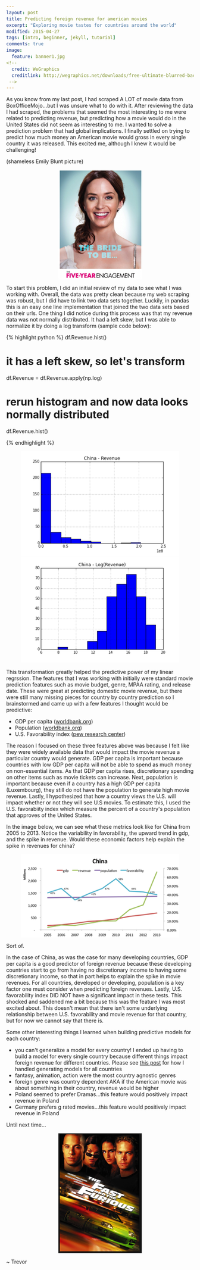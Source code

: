 ```yaml
---
layout: post
title: Predicting foreign revenue for american movies
excerpt: "Exploring movie tastes for countries around the world"
modified: 2015-04-27
tags: [intro, beginner, jekyll, tutorial]
comments: true
image:
  feature: banner1.jpg
<!--
  credit: WeGraphics
  creditlink: http://wegraphics.net/downloads/free-ultimate-blurred-background-pack/
 -->
---
```

As you know from my last post, I had scraped A LOT of movie data from BoxOfficeMojo...but I was unsure what to do with it.  After reviewing the data I had scraped, the problems that seemed the most interesting to me were related to predicting revenue, but predicting how a movie would do in the United States did not seem as interesting to me.  I wanted to solve a prediction problem that had global implications.  I finally settled on trying to predict how much money an American movie would gross in every single country it was released.  This excited me, although I knew it would be challenging!

(shameless Emily Blunt picture)
<figure>
  <a href="/images/emily_blunt.png"><img style="display:block; margin: 0 auto;" src="/images/emily_blunt.png"></a>
</figure>

To start this problem, I did an initial review of my data to see what I was working with.  Overall, the data was pretty clean because my web scraping was robust, but I did have to link two data sets together.  Luckily, in pandas this is an easy one line implementation that joined the two data sets based on their urls.  One thing I did notice during this process was that my revenue data was not normally distributed.  It had a left skew, but I was able to normalize it by doing a log transform (sample code below):

{% highlight python %}
df.Revenue.hist()
# it has a left skew, so let's transform
df.Revenue = df.Revenue.apply(np.log)
# rerun histogram and now data looks normally distributed
df.Revenue.hist()

{% endhighlight %}
<figure class="half">
    <a href="/images/revenue.png"><img src="/images/revenue.png"></a>
    <a href="/images/revenue_log.png"><img src="/images/revenue_log.png"></a>
</figure>


This transformation greatly helped the predictive power of my linear regrssion.  The features that I was working with initially were standard movie prediction features such as movie budget, genre, MPAA rating, and release date.  These were great at predicting domestic movie revenue, but there were still many missing pieces for country by country prediction so I brainstormed and came up with a few features I thought would be predictive:

- GDP per capita ([worldbank.org][1])
- Population ([worldbank.org][1])
- U.S. Favorability index ([pew research center][2])

The reason I focused on these three features above was because I felt like they were widely available data that would impact the movie revenue a particular country would generate.  GDP per capita is important because countries with low GDP per capita will not be able to spend as much money on non-essential items.  As that GDP per capita rises, discretionary spending on other items such as movie tickets can increase.  Next, population is important because even if a country has a high GDP per capita (Luxembourg), they still do not have the population to generate high movie revenue.  Lastly, I hypothesized that how a country views the U.S. will impact whether or not they will see U.S movies.  To estimate this, I used the U.S. favorabiity index which measure the percent of a country's population that approves of the United States.

In the image below, we can see what these metrics look like for China from 2005 to 2013.  Notice the variability in favorability, the upward trend in gdp, and the spike in revenue.  Would these economic factors help explain the spike in revenues for china?

<figure>
  <a href="/images/china_sample.png"><img style="display:block; margin: 0 auto;" src="/images/china_sample.png"></a>
</figure>

Sort of.

In the case of China, as was the case for many developing countries, GDP per capita is a good predictor of foreign revenue because these developing countries start to go from having no discretionary income to having some discretionary income, so that in part helps to explain the spike in movie revenues.  For all countries, developed or developing, population is a key factor one must consider when predicting foreign revenues.  Lastly, U.S. favorability index DID NOT have a significant impact in these tests.  This shocked and saddened me a bit because this was the feature I was most excited about.  This doesn't mean that there isn't some underlying relationship between U.S. favorability and movie revenue for that country, but for now we cannot say that there is.

Some other interesting things I learned when building predictive models for each country:

- you can't generalize a model for every country! I ended up having to build a model for every single country because different things impact foreign revenue for different countries.  Please see [this post][3] for how I handled generating models for all countries
- fantasy, animation, action were the most country agnostic genres
- foreign genre was country dependent AKA if the American movie was about something in their country, revenue would be higher
- Poland seemed to prefer Dramas...this feature would positively impact revenue in Poland
- Germany prefers g rated movies...this feature would positively impact revenue in Poland

Until next time...

<figure>
  <a href="/images/fast_and_furious.png"><img style="display:block; margin: 0 auto;" src="/images/fast_and_furious.png"></a>
</figure>


~ Trevor

[1]: http://data.worldbank.org
[2]: http://www.pewresearch.org/
[3]: http://trevor-smith.github.io/stepwise-post/
